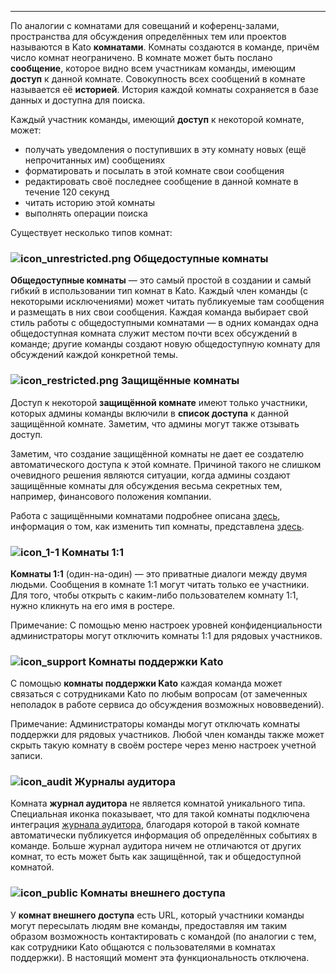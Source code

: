 ***

По аналогии с комнатами для совещаний и коференц-залами, пространства для обсуждения определённых тем или проектов называются в Kato **комнатами**. Комнаты создаются в команде, причём число комнат неограничено. В комнате может быть послано **сообщение**, которое видно всем участникам команды, имеющим **доступ** к данной комнате. Совокупность всех сообщений в комнате называется её **историей**. История каждой комнаты сохраняется в базе данных и доступна для поиска.

Каждый участник команды, имеющий **доступ** к некоторой комнате, может: 

 - получать уведомления о поступивших в эту комнату новых (ещё непрочитанных им) сообщениях
 - форматировать и посылать в этой комнате свои сообщения
 - редактировать своё последнее сообщение в данной комнате в течение 120 секунд 
 - читать историю этой комнаты
 - выполнять операции поиска
 
Существует несколько типов комнат:

### ![icon_unrestricted.png](https://s3.amazonaws.com/kato-share/c40a19803021fd1a9a2a7e0c1d5501b2db31191dacbe9dda631b6c943a6521bf/clip.png) Общедоступные комнаты

**Общедоступные комнаты** — это самый простой в создании и самый гибкий в использовании тип комнат в Kato. Каждый член команды (с некоторыми исключениями) может читать публикуемые там сообщения и размещать в них свои сообщения. Каждая команда выбирает свой стиль работы с общедоступными комнатами — в одних командах одна общедоступная комната служит местом почти всех обсуждений в команде; другие команды создают новую общедоступную комнату для обсуждений каждой конкретной темы.

### ![icon_restricted.png](https://s3.amazonaws.com/kato-share/b0ec7fb6ba4217471256c42a85225b1a82b5fb1967e754386b881b14a08591/clip.png) Защищённые комнаты

Доступ к некоторой **защищённой комнате** имеют только участники, которых админы команды включили в **список доступа** к данной защищённой комнате. Заметим, что админы могут также отзывать доступ.

Заметим, что создание защищённой комнаты не дает ее создателю автоматического доступа к этой комнате. Причиной такого не слишком очевидного решения являются ситуации, когда админы создают защищённые комнаты для обсуждения весьма секретных тем, например, финансового положения компании.

Работа с защищёнными комнатами подробнее описана [здесь](/articles/ru/power-users/restricted-rooms), информация о том, как изменить тип комнаты, представлена [здесь](/articles/ru/power-users/restricted-rooms#changing-room-access-type).

### ![icon_1-1](https://s3.amazonaws.com/kato-share/ab26984594a4d458fddcedfd5dcd648dac751415e57c45568811db9a856dd946/clip.png) Комнаты 1:1 

**Комнаты 1:1** (один-на-один) — это приватные диалоги между двумя людьми. Сообщения в комнате 1:1 могут читать только ее участники. Для того, чтобы открыть с каким-либо пользователем комнату 1:1, нужно кликнуть на его имя в ростере.

Примечание: С помощью меню настроек уровней конфиденциальности администраторы могут отключить комнаты 1:1 для рядовых участников.

### ![icon_support](https://s3.amazonaws.com/kato-share/81bb199e41a8e4729cd4e1354aa2af9a611c2534a46be563149eda97cfb61954/clip.png) Комнаты поддержки Kato

С помощью **комнаты поддержки Kato** каждая команда может связаться с сотрудниками Kato по любым вопросам (от замеченных неполадок в работе сервиса до обсуждения возможных нововведений). 

Примечание: Администраторы команды могут отключать комнаты поддержки для рядовых участников. Любой член команды также может скрыть такую комнату в своём ростере через меню настроек учетной записи.

### ![icon_audit](https://s3.amazonaws.com/kato-share/1ff1ab2420539f3d4d5b008f957e047bac4f06c45c9d08ebd288dc34975a965b/clip.png) Журналы аудитора

Комната **журнал аудитора** не является комнатой уникального типа. Специальная иконка показывает, что для такой комнаты подключена интеграция [журнала аудитора](/articles/ru/teams/security-audit-log), благодаря которой в такой комнате автоматически публикуется информация об определённых событиях в команде. Больше журнал аудитора ничем не отличаются от других комнат, то есть может быть как защищённой, так и общедоступной комнатой.

### ![icon_public](https://s3.amazonaws.com/kato-share/b2695440ca4e074b7b4c5d4a434e7772615146e4221c3b0401f4eb6f72f1709/Untitled%208.png) Комнаты внешнего доступа

У **комнат внешнего доступа** есть URL, который участники команды могут пересылать людям вне команды, предоставляя им таким образом возможность контактировать с командой (по аналогии с тем, как сотрудники Kato общаются с пользователями в комнатах поддержки). В настоящий момент эта функциональность отключена.
